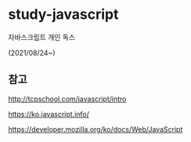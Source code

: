 # study-javascript

자바스크립트 개인 독스



(2021/08/24~)



## 참고

http://tcpschool.com/javascript/intro

https://ko.javascript.info/

https://developer.mozilla.org/ko/docs/Web/JavaScript


